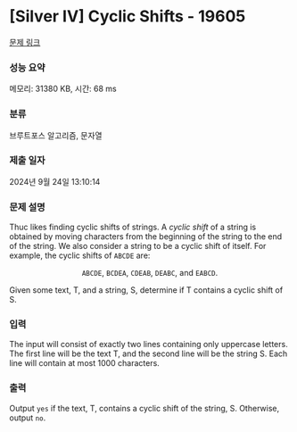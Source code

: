 # [Silver IV] Cyclic Shifts - 19605 

[문제 링크](https://www.acmicpc.net/problem/19605) 

### 성능 요약

메모리: 31380 KB, 시간: 68 ms

### 분류

브루트포스 알고리즘, 문자열

### 제출 일자

2024년 9월 24일 13:10:14

### 문제 설명

<p>Thuc likes finding cyclic shifts of strings. A <em>cyclic shift</em> of a string is obtained by moving characters from the beginning of the string to the end of the string. We also consider a string to be a cyclic shift of itself. For example, the cyclic shifts of <code>ABCDE</code> are:</p>

<p style="text-align: center;"><code>ABCDE</code>, <code>BCDEA</code>, <code>CDEAB</code>, <code>DEABC</code>, and <code>EABCD</code>.</p>

<p>Given some text, T, and a string, S, determine if T contains a cyclic shift of S.</p>

### 입력 

 <p>The input will consist of exactly two lines containing only uppercase letters. The first line will be the text T, and the second line will be the string S. Each line will contain at most 1000 characters.</p>

### 출력 

 <p>Output <code>yes</code> if the text, T, contains a cyclic shift of the string, S. Otherwise, output <code>no</code>.</p>

